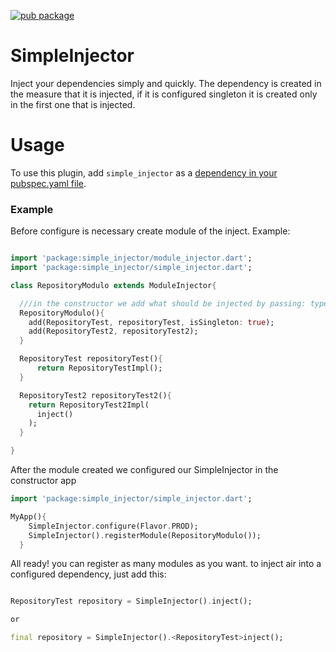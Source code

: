 [![pub package](https://img.shields.io/pub/v/simple_injector.svg)](https://pub.dartlang.org/packages/simple_injector)

# SimpleInjector

Inject your dependencies simply and quickly. The dependency is created in the measure that it is injected, if it is configured singleton it is created only in the first one that is injected.

# Usage
To use this plugin, add `simple_injector` as a [dependency in your pubspec.yaml file](https://flutter.io/platform-plugins/).

### Example
Before configure is necessary create module of the inject. Example:

``` dart

import 'package:simple_injector/module_injector.dart';
import 'package:simple_injector/simple_injector.dart';

class RepositoryModulo extends ModuleInjector{

  ///in the constructor we add what should be injected by passing: type and the method that creates it (optional isSingleton if desired)
  RepositoryModulo(){
    add(RepositoryTest, repositoryTest, isSingleton: true);
    add(RepositoryTest2, repositoryTest2);
  }

  RepositoryTest repositoryTest(){
      return RepositoryTestImpl();
  }

  RepositoryTest2 repositoryTest2(){
    return RepositoryTest2Impl(
      inject()
    );
  }

}
```

After the module created we configured our SimpleInjector in the constructor app

``` dart
import 'package:simple_injector/simple_injector.dart';

MyApp(){
    SimpleInjector.configure(Flavor.PROD);
    SimpleInjector().registerModule(RepositoryModulo());
  }
```

All ready! you can register as many modules as you want. to inject air into a configured dependency, just add this:

``` dart

RepositoryTest repository = SimpleInjector().inject();

or

final repository = SimpleInjector().<RepositoryTest>inject();

```
